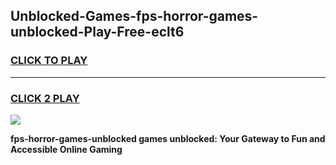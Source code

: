 
## Unblocked-Games-fps-horror-games-unblocked-Play-Free-eclt6
<h3>
<a href="https://premium76.site?title=fps-horror-games-unblocked&ref=23A">CLICK TO PLAY</a></h3>
<hr>

<h3>
<a href="https://premium76.site?title=fps-horror-games-unblocked&ref=23A">CLICK 2 PLAY</a>
  
</h3>

<a href="https://premium76.site?title=fps-horror-games-unblocked&ref=23A"><img src="https://clearcache.store/games.png"></a>


**fps-horror-games-unblocked games unblocked: Your Gateway to Fun and Accessible Online Gaming**
